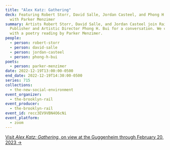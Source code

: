 ```yaml
---
title: "Alex Katz: Gathering"
deck: Featuring Robert Storr, David Salle, Jordan Casteel, and Phong H. Bui,
  with Parker Menzimer
summary: Artists Robert Storr, David Salle, and Jordan Casteel join Rail
  Publisher and Artistic Director Phong H. Bui for a conversation. We conclude
  with a poetry reading by Parker Menzimer.
people:
  - person: robert-storr
  - person: david-salle
  - person: jordan-casteel
  - person: phong-h-bui
poets:
  - person: parker-menzimer
date: 2022-12-19T13:00:00-0500
end_date: 2022-12-19T14:30:00-0500
series: 715
collections:
  - the-new-social-environment
event_organizer:
  - the-brooklyn-rail
event_producer:
  - the-brooklyn-rail
event_id: recc3EV9VBN4O6cNi
event_platform:
  - zoom
---
```

[V﻿isit *Alex Katz: Gathering*, on view at the Guggenheim through February 20, 2023 →](https://www.guggenheim.org/exhibition/alex-katz-gathering)